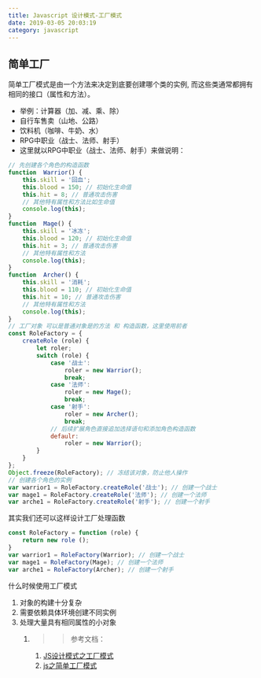 ```yaml
---
title: Javascript 设计模式-工厂模式
date: 2019-03-05 20:03:19
category: javascript
---
```


## 简单工厂

简单工厂模式是由一个方法来决定到底要创建哪个类的实例, 而这些类通常都拥有相同的接口（属性和方法）。

- 举例：计算器（加、减、乘、除）
- 自行车售卖（山地、公路）
- 饮料机（咖啡、牛奶、水）
- RPG中职业（战士、法师、射手）
- 这里就以RPG中职业（战士、法师、射手）来做说明：

```js
// 先创建各个角色的构造函数
function  Warrior() {
	this.skill = '回血';
	this.blood = 150; // 初始化生命值
	this.hit = 8; // 普通攻击伤害
	// 其他特有属性和方法比如生命值
	console.log(this);
}
function  Mage() {
	this.skill = '冰冻';
	this.blood = 120; // 初始化生命值
	this.hit = 3; // 普通攻击伤害
	// 其他特有属性和方法
	console.log(this);
}
function  Archer() {
	this.skill = '消耗';
	this.blood = 110; // 初始化生命值
	this.hit = 10; // 普通攻击伤害
	// 其他特有属性和方法
	console.log(this);
}
// 工厂对象 可以是普通对象是的方法 和 构造函数，这里使用前者
const RoleFactory = {
	createRole (role) {
		let roler;
		switch (role) {
			case '战士':
				roler = new Warrior();
				break;
			case '法师':
				roler = new Mage();
				break;
			case '射手':
				roler = new Archer();
				break;
			// 后续扩展角色直接追加选择语句和添加角色构造函数
			defaulr: 
				roler = new Warrior();
		}
	}
};
Object.freeze(RoleFactory); // 冻结该对象，防止他人操作
// 创建各个角色的实例
var warrior1 = RoleFactory.createRole('战士'); // 创建一个战士
var mage1 = RoleFactory.createRole('法师'); // 创建一个法师
var arche1 = RoleFactory.createRole('射手'); // 创建一个射手
```


其实我们还可以这样设计工厂处理函数

```js
const RoleFactory = function (role) {
	return new role ();
}
var warrior1 = RoleFactory(Warrior); // 创建一个战士
var mage1 = RoleFactory(Mage); // 创建一个法师
var arche1 = RoleFactory(Archer); // 创建一个射手
```

什么时候使用工厂模式

1. 对象的构建十分复杂
2. 需要依赖具体环境创建不同实例
3. 处理大量具有相同属性的小对象
   1. >> 参考文档：
      1. [JS设计模式之工厂模式](http://www.cnblogs.com/coiorz/p/4806550.html)
      2. [js之简单工厂模式](http://www.cnblogs.com/myzy/p/5240457.html)